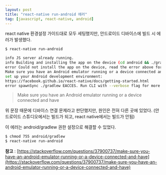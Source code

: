 ```yaml
---
layout: post
title: "react-native run-android 에러"
tag: [javascript, react-native, android]
---
```


react native 환경설정 가이드대로 모두 세팅했지만, 안드로이드 디바이스에 빌드 시 에러가 발생했다.

~~~bash
$ react-native run-android

info JS server already running.
info Building and installing the app on the device (cd android && ./gradlew app:installDebug)...
error Could not install the app on the device, read the error above for details.
Make sure you have an Android emulator running or a device connected and have
set up your Android development environment:
https://facebook.github.io/react-native/docs/getting-started.html
error spawnSync ./gradlew EACCES. Run CLI with --verbose flag for more details.
~~~

> Make sure you have an Android emulator running or a device connected and have

위 문장 때문에 디바이스 연결 문제라고 판단했지만, 원인은 전혀 다른 곳에 있었다.
(안드로이드 스튜디오에서는 빌드가 되고, react native에서는 빌드가 안됨)

이 에러는 android/gradlew 권한 설정으로 해결할 수 있었다.

~~~bash
$ chmod 755 android/gradlew
$ react-native run-android
~~~


**참고** : [https://stackoverflow.com/questions/37900737/make-sure-you-have-an-android-emulator-running-or-a-device-connected-and-have](https://stackoverflow.com/questions/37900737/make-sure-you-have-an-android-emulator-running-or-a-device-connected-and-have)
